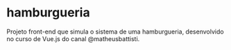 # hamburgueria

Projeto front-end que simula o sistema de uma hamburgueria, desenvolvido no curso de Vue.js do canal @matheusbattisti.
